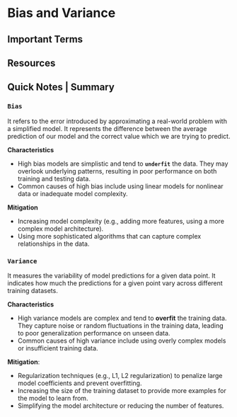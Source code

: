 # Bias and Variance


## Important Terms


## Resources


## Quick Notes | Summary
### **`Bias`**  
It refers to the error introduced by approximating a real-world problem with a simplified model. It represents the difference between the average prediction of our model and the correct value which we are trying to predict.  

**Characteristics**
- High bias models are simplistic and tend to **`underfit`** the data. They may overlook underlying patterns, resulting in poor performance on both training and testing data.
- Common causes of high bias include using linear models for nonlinear data or inadequate model complexity.  
  
**Mitigation**
- Increasing model complexity (e.g., adding more features, using a more complex model architecture).
- Using more sophisticated algorithms that can capture complex relationships in the data.


### **`Variance`**  
It measures the variability of model predictions for a given data point. It indicates how much the predictions for a given point vary across different training datasets.  

**Characteristics**
- High variance models are complex and tend to **overfit** the training data. They capture noise or random fluctuations in the training data, leading to poor generalization performance on unseen data.
- Common causes of high variance include using overly complex models or insufficient training data.  
  
**Mitigation**:
- Regularization techniques (e.g., L1, L2 regularization) to penalize large model coefficients and prevent overfitting.
- Increasing the size of the training dataset to provide more examples for the model to learn from.
- Simplifying the model architecture or reducing the number of features.

